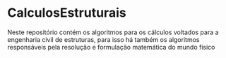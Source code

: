 # CalculosEstruturais
 Neste repositório contém os algoritmos para os cálculos voltados para a engenharia civil de estruturas, para isso há também  os algoritmos responsáveis pela resolução e formulação matemática do mundo físico
